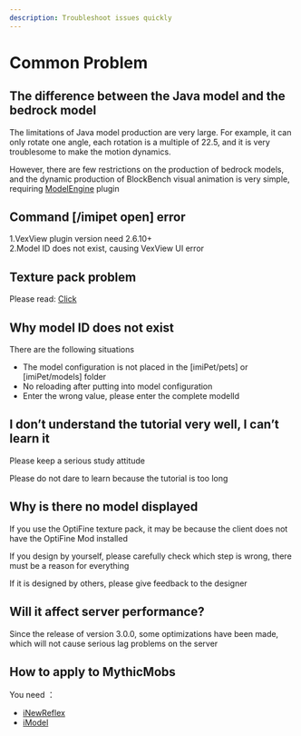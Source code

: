 ```yaml
---
description: Troubleshoot issues quickly
---
```


# Common Problem

## The difference between the Java model and the bedrock model

The limitations of Java model production are very large. For example, it can only rotate one angle, each rotation is a multiple of 22.5, and it is very troublesome to make the motion dynamics.

However, there are few restrictions on the production of bedrock models, and the dynamic production of BlockBench visual animation is very simple, requiring [ModelEngine](https://www.spigotmc.org/resources/conxeptworks-model-engine%E2%80%94ultimate-entity-model-manager-1-14-1-16-1.79477/) plugin

## Command \[/imipet open\] error

1.VexView plugin version need 2.6.10+  
2.Model ID does not exist, causing VexView UI error

## Texture pack problem

Please read: [Click](../texture-and-model-display/texturemodel.md#常见问题)

## Why model ID does not exist

There are the following situations

* The model configuration is not placed in the \[imiPet/pets\] or \[imiPet/models\] folder
* No reloading after putting into model configuration
* Enter the wrong value, please enter the complete modelId

## I don’t understand the tutorial very well, I can’t learn it

Please keep a serious study attitude

Please do not dare to learn because the tutorial is too long

## Why is there no model displayed

If you use the OptiFine texture pack, it may be because the client does not have the OptiFine Mod installed

If you design by yourself, please carefully check which step is wrong, there must be a reason for everything

If it is designed by others, please give feedback to the designer

## Will it affect server performance?

Since the release of version 3.0.0, some optimizations have been made, which will not cause serious lag problems on the server

## How to apply to MythicMobs

You need ：

* [iNewReflex](http://www.imipet.com/resources/13/)
* [iModel](http://mcres.cn/resources/126/)

